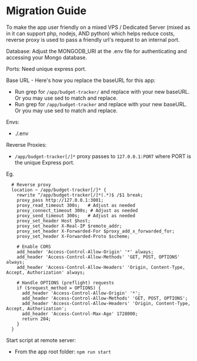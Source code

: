 # Migration Guide

To make the app user friendly on a mixed VPS / Dedicated Server (mixed as in it can support php, nodejs, AND python) which helps reduce costs, reverse proxy is used to pass a friendly url's request to an internal port.

Database: Adjust the MONGODB_URI at the .env file for authenticating and accessing your Mongo database.

Ports: Need unique express port.

Base URL - Here's how you replace the baseURL for this app:
- Run grep for `/app/budget-tracker/` and replace with your new baseURL. Or you may use sed to match and replace.
- Run grep for `/app/budget-tracker` and replace with your new baseURL. Or you may use sed to match and replace.

Envs:
- ./.env

Reverse Proxies: 
- `/app/budget-tracker[/]*` proxy passes to `127.0.0.1:PORT` where PORT is the unique Express port.

Eg.
```
  # Reverse proxy
  location ~ /app/budget-tracker[/]* {
    rewrite ^/app/budget-tracker[/]*(.*)$ /$1 break;
    proxy_pass http://127.0.0.1:3001;
    proxy_read_timeout 300s;   # Adjust as needed
    proxy_connect_timeout 300s; # Adjust as needed
    proxy_send_timeout 300s;   # Adjust as needed
    proxy_set_header Host $host;
    proxy_set_header X-Real-IP $remote_addr;
    proxy_set_header X-Forwarded-For $proxy_add_x_forwarded_for;
    proxy_set_header X-Forwarded-Proto $scheme;

    # Enable CORS
    add_header 'Access-Control-Allow-Origin' '*' always;
    add_header 'Access-Control-Allow-Methods' 'GET, POST, OPTIONS' always;
    add_header 'Access-Control-Allow-Headers' 'Origin, Content-Type, Accept, Authorization' always;
    
    # Handle OPTIONS (preflight) requests
    if ($request_method = OPTIONS) {
      add_header 'Access-Control-Allow-Origin' '*';
      add_header 'Access-Control-Allow-Methods' 'GET, POST, OPTIONS';
      add_header 'Access-Control-Allow-Headers' 'Origin, Content-Type, Accept, Authorization';
      add_header 'Access-Control-Max-Age' 1728000;
      return 204;
    }
  }
```

Start script at remote server:
- From the app root folder: `npm run start`